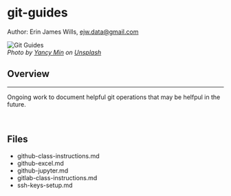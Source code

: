# git-guides  

Author:  Erin James Wills, ejw.data@gmail.com  

![Git Guides](./images/git-guides.png)  
<cite>Photo by [Yancy Min](https://unsplash.com/@yancymin?utm_source=unsplash&utm_medium=referral&utm_content=creditCopyText) on [Unsplash](https://unsplash.com/s/photos/git?utm_source=unsplash&utm_medium=referral&utm_content=creditCopyText)</cite>  

## Overview  
<hr>

Ongoing work to document helpful git operations that may be helfpul in the future.  

<br>

## Files  
*  github-class-instructions.md
*  github-excel.md
*  github-jupyter.md
*  gitlab-class-instructions.md
*  ssh-keys-setup.md

<br>

